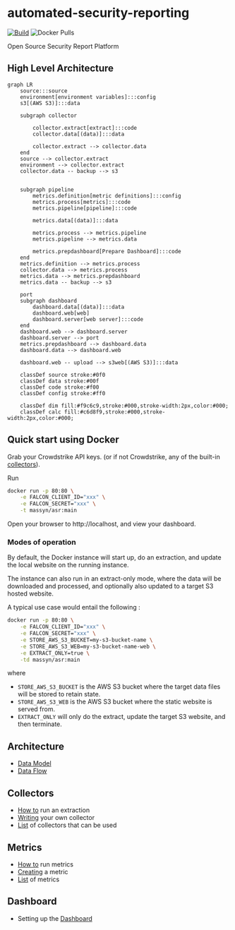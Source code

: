 # automated-security-reporting

[![Build](https://github.com/massyn/automated-security-reporting/actions/workflows/build.yml/badge.svg)](https://github.com/massyn/automated-security-reporting/actions/workflows/build.yml) ![Docker Pulls](https://img.shields.io/docker/pulls/massyn/asr)



Open Source Security Report Platform

## High Level Architecture

```mermaid
graph LR
    source:::source
    environment[environment variables]:::config
    s3[(AWS S3)]:::data

    subgraph collector
        
        collector.extract[extract]:::code
        collector.data[(data)]:::data

        collector.extract --> collector.data
    end
    source --> collector.extract
    environment --> collector.extract
    collector.data -- backup --> s3

    
    subgraph pipeline
        metrics.definition[metric definitions]:::config
        metrics.process[metrics]:::code
        metrics.pipeline[pipeline]:::code

        metrics.data[(data)]:::data

        metrics.process --> metrics.pipeline
        metrics.pipeline --> metrics.data

        metrics.prepdashboard[Prepare Dashboard]:::code
    end
    metrics.definition --> metrics.process
    collector.data --> metrics.process
    metrics.data --> metrics.prepdashboard
    metrics.data -- backup --> s3
    
    port
    subgraph dashboard
        dashboard.data[(data)]:::data
        dashboard.web[web]
        dashboard.server[web server]:::code
    end
    dashboard.web --> dashboard.server
    dashboard.server --> port
    metrics.prepdashboard --> dashboard.data
    dashboard.data --> dashboard.web

    dashboard.web -- upload --> s3web[(AWS S3)]:::data

    classDef source stroke:#0f0
    classDef data stroke:#00f
    classDef code stroke:#f00
    classDef config stroke:#ff0

    classDef dim fill:#f9c6c9,stroke:#000,stroke-width:2px,color:#000;
    classDef calc fill:#c6d8f9,stroke:#000,stroke-width:2px,color:#000;
```

## Quick start using Docker

Grab your Crowdstrike API keys. (or if not Crowdstrike, any of the built-in [collectors](00-docs/collectors.md)).

Run

```bash
docker run -p 80:80 \
    -e FALCON_CLIENT_ID="xxx" \
    -e FALCON_SECRET="xxx" \
    -t massyn/asr:main 
```

Open your browser to http://localhost, and view your dashboard.

### Modes of operation

By default, the Docker instance will start up, do an extraction, and update the local website on the running instance.

The instance can also run in an extract-only mode, where the data will be downloaded and processed, and optionally also updated to a target S3 hosted website.

A typical use case would entail the following :

```bash
docker run -p 80:80 \
    -e FALCON_CLIENT_ID="xxx" \
    -e FALCON_SECRET="xxx" \
    -e STORE_AWS_S3_BUCKET=my-s3-bucket-name \
    -e STORE_AWS_S3_WEB=my-s3-bucket-name-web \
    -e EXTRACT_ONLY=true \
    -td massyn/asr:main 
```

where

* `STORE_AWS_S3_BUCKET` is the AWS S3 bucket where the target data files will be stored to retain state.
* `STORE_AWS_S3_WEB` is the AWS S3 bucket where the static website is served from.
* `EXTRACT_ONLY` will only do the extract, update the target S3 website, and then terminate.

## Architecture

* [Data Model](00-docs/data-model.md)
* [Data Flow](00-docs/data-flow.md)

## Collectors

* [How to](00-docs/how-to-run-an-extraction.md) run an extraction
* [Writing](00-docs/writing-a-collector.md) your own collector
* [List](00-docs/collectors.md) of collectors that can be used

## Metrics

* [How to](00-docs/how-to-run-metrics.md) run metrics
* [Creating](00-docs/create-a-metric.md) a metric
* [List](00-docs/metrics.md) of metrics

## Dashboard

* Setting up the [Dashboard](00-docs/dashboard.md)